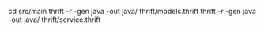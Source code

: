 cd src/main
thrift -r -gen java  -out java/ thrift/models.thrift
thrift -r -gen java  -out java/ thrift/service.thrift